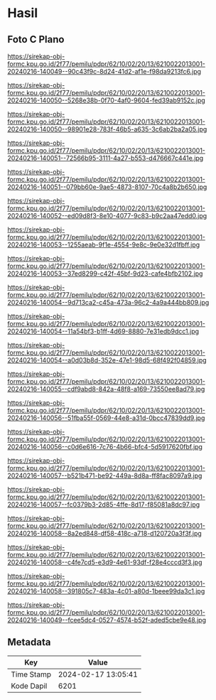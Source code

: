 # Hasil

## Foto C Plano

https://sirekap-obj-formc.kpu.go.id/2f77/pemilu/pdpr/62/10/02/20/13/6210022013001-20240216-140049--90c43f9c-8d24-41d2-af1e-f98da9213fc6.jpg

https://sirekap-obj-formc.kpu.go.id/2f77/pemilu/pdpr/62/10/02/20/13/6210022013001-20240216-140050--5268e38b-0f70-4af0-9604-fed39ab9152c.jpg

https://sirekap-obj-formc.kpu.go.id/2f77/pemilu/pdpr/62/10/02/20/13/6210022013001-20240216-140050--98901e28-783f-46b5-a635-3c6ab2ba2a05.jpg

https://sirekap-obj-formc.kpu.go.id/2f77/pemilu/pdpr/62/10/02/20/13/6210022013001-20240216-140051--72566b95-3111-4a27-b553-d476667c441e.jpg

https://sirekap-obj-formc.kpu.go.id/2f77/pemilu/pdpr/62/10/02/20/13/6210022013001-20240216-140051--079bb60e-9ae5-4873-8107-70c4a8b2b650.jpg

https://sirekap-obj-formc.kpu.go.id/2f77/pemilu/pdpr/62/10/02/20/13/6210022013001-20240216-140052--ed09d8f3-8e10-4077-9c83-b9c2aa47edd0.jpg

https://sirekap-obj-formc.kpu.go.id/2f77/pemilu/pdpr/62/10/02/20/13/6210022013001-20240216-140053--1255aeab-9f1e-4554-9e8c-9e0e32d1fbff.jpg

https://sirekap-obj-formc.kpu.go.id/2f77/pemilu/pdpr/62/10/02/20/13/6210022013001-20240216-140053--37ed8299-c42f-45bf-9d23-cafe4bfb2102.jpg

https://sirekap-obj-formc.kpu.go.id/2f77/pemilu/pdpr/62/10/02/20/13/6210022013001-20240216-140054--9d713ca2-c45a-473a-96c2-4a9a444bb809.jpg

https://sirekap-obj-formc.kpu.go.id/2f77/pemilu/pdpr/62/10/02/20/13/6210022013001-20240216-140054--11a54bf3-b1ff-4d69-8880-7e31edb9dcc1.jpg

https://sirekap-obj-formc.kpu.go.id/2f77/pemilu/pdpr/62/10/02/20/13/6210022013001-20240216-140054--a0d03b8d-352e-47e1-98d5-68f492f04859.jpg

https://sirekap-obj-formc.kpu.go.id/2f77/pemilu/pdpr/62/10/02/20/13/6210022013001-20240216-140055--cdf9abd8-842a-48f8-a169-73550ee8ad79.jpg

https://sirekap-obj-formc.kpu.go.id/2f77/pemilu/pdpr/62/10/02/20/13/6210022013001-20240216-140056--51fba55f-0569-44e8-a31d-0bcc47839dd9.jpg

https://sirekap-obj-formc.kpu.go.id/2f77/pemilu/pdpr/62/10/02/20/13/6210022013001-20240216-140056--c0d6e616-7c76-4b66-bfc4-5d5917620fbf.jpg

https://sirekap-obj-formc.kpu.go.id/2f77/pemilu/pdpr/62/10/02/20/13/6210022013001-20240216-140057--b521b471-be92-449a-8d8a-ff8fac8097a9.jpg

https://sirekap-obj-formc.kpu.go.id/2f77/pemilu/pdpr/62/10/02/20/13/6210022013001-20240216-140057--fc0379b3-2d85-4ffe-8d17-f85081a8dc97.jpg

https://sirekap-obj-formc.kpu.go.id/2f77/pemilu/pdpr/62/10/02/20/13/6210022013001-20240216-140058--8a2ed848-df58-418c-a718-d120720a3f3f.jpg

https://sirekap-obj-formc.kpu.go.id/2f77/pemilu/pdpr/62/10/02/20/13/6210022013001-20240216-140058--c4fe7cd5-e3d9-4e61-93df-f28e4cccd3f3.jpg

https://sirekap-obj-formc.kpu.go.id/2f77/pemilu/pdpr/62/10/02/20/13/6210022013001-20240216-140058--391805c7-483a-4c01-a80d-1beee99da3c1.jpg

https://sirekap-obj-formc.kpu.go.id/2f77/pemilu/pdpr/62/10/02/20/13/6210022013001-20240216-140049--fcee5dc4-0527-4574-b52f-aded5cbe9e48.jpg


## Metadata

| Key        | Value               |
| ---------- | ------------------- |
| Time Stamp | 2024-02-17 13:05:41 |
| Kode Dapil | 6201                |



